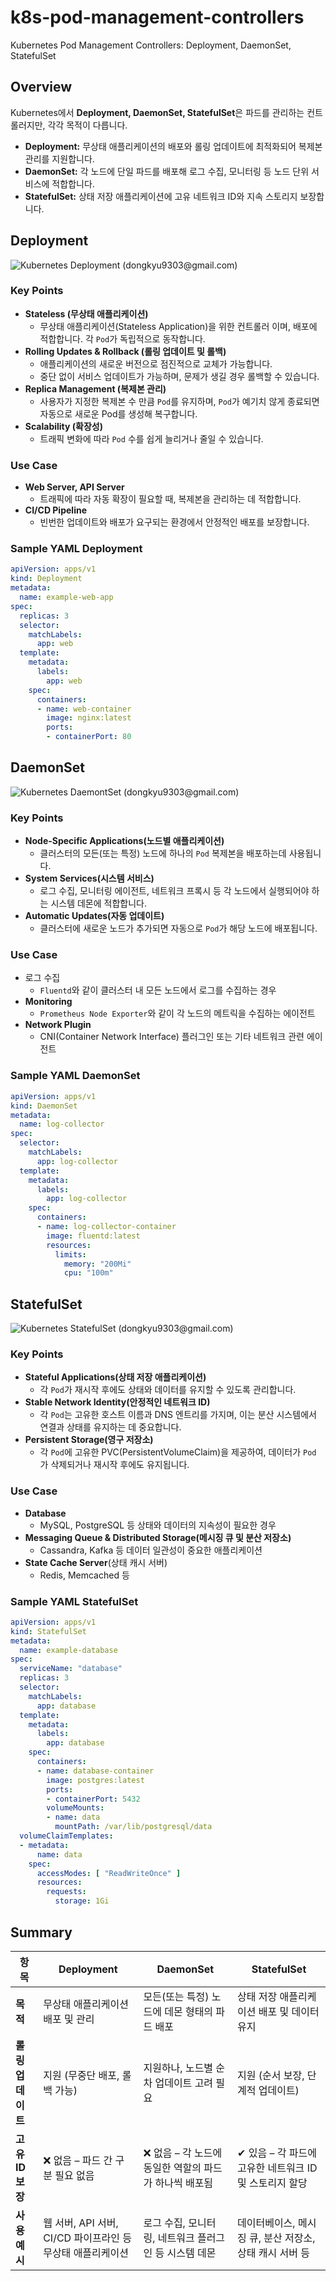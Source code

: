 # k8s-pod-management-controllers
Kubernetes Pod Management Controllers: Deployment, DaemonSet, StatefulSet

## Overview

Kubernetes에서 **Deployment, DaemonSet, StatefulSet**은 파드를 관리하는 컨트롤러지만, 각각 목적이 다릅니다.

- **Deployment:** 무상태 애플리케이션의 배포와 롤링 업데이트에 최적화되어 복제본 관리를 지원합니다.
- **DaemonSet:** 각 노드에 단일 파드를 배포해 로그 수집, 모니터링 등 노드 단위 서비스에 적합합니다.
- **StatefulSet:** 상태 저장 애플리케이션에 고유 네트워크 ID와 지속 스토리지 보장합니다.

## Deployment

![Kubernetes Deployment (dongkyu9303@gmail.com)](docs/assets/K8S_Deployment.png)

### Key Points

- **Stateless (무상태 애플리케이션)**
    - 무상태 애플리케이션(Stateless Application)을 위한 컨트롤러 이며, 배포에 적합합니다. 각 `Pod`가 독립적으로 동작합니다.
- **Rolling Updates & Rollback (롤링 업데이트 및 롤백)**
    - 애플리케이션의 새로운 버전으로 점진적으로 교체가 가능합니다.
    - 중단 없이 서비스 업데이트가 가능하며, 문제가 생길 경우 롤백할 수 있습니다.
- **Replica Management (복제본 관리)**
    - 사용자가 지정한 복제본 수 만큼 `Pod`를 유지하며, `Pod`가 예기치 않게 종료되면 자동으로 새로운 Pod를 생성해 복구합니다.
- **Scalability (확장성)**
    - 트래픽 변화에 따라 `Pod` 수를 쉽게 늘리거나 줄일 수 있습니다.

### Use Case

- **Web Server, API Server**
    - 트래픽에 따라 자동 확장이 필요할 때, 복제본을 관리하는 데 적합합니다.
- **CI/CD Pipeline**
    - 빈번한 업데이트와 배포가 요구되는 환경에서 안정적인 배포를 보장합니다.

### Sample YAML Deployment

```yaml
apiVersion: apps/v1
kind: Deployment
metadata:
  name: example-web-app
spec:
  replicas: 3
  selector:
    matchLabels:
      app: web
  template:
    metadata:
      labels:
        app: web
    spec:
      containers:
      - name: web-container
        image: nginx:latest
        ports:
        - containerPort: 80
```

## DaemonSet

![Kubernetes DaemontSet (dongkyu9303@gmail.com)](docs/assets/K8S_DaemonSet.png)

### Key Points

- **Node-Specific Applications(노드별 애플리케이션)**
    - 클러스터의 모든(또는 특정) 노드에 하나의 `Pod` 복제본을 배포하는데 사용됩니다.
- **System Services(시스템 서비스)**
    - 로그 수집, 모니터링 에이전트, 네트워크 프록시 등 각 노드에서 실행되어야 하는 시스템 데몬에 적합합니다.
- **Automatic Updates(자동 업데이트)**
    - 클러스터에 새로운 노드가 추가되면 자동으로 `Pod`가 해당 노드에 배포됩니다.

### Use Case

- 로그 수집
    - `Fluentd`와 같이 클러스터 내 모든 노드에서 로그를 수집하는 경우
- **Monitoring**
    - `Prometheus Node Exporter`와 같이 각 노드의 메트릭을 수집하는 에이전트
- **Network Plugin**
    - CNI(Container Network Interface) 플러그인 또는 기타 네트워크 관련 에이전트

### Sample YAML DaemonSet

```yaml
apiVersion: apps/v1
kind: DaemonSet
metadata:
  name: log-collector
spec:
  selector:
    matchLabels:
      app: log-collector
  template:
    metadata:
      labels:
        app: log-collector
    spec:
      containers:
      - name: log-collector-container
        image: fluentd:latest
        resources:
          limits:
            memory: "200Mi"
            cpu: "100m"
```

## StatefulSet

![Kubernetes StatefulSet (dongkyu9303@gmail.com)](docs/assets/K8S_StatefulSet.png)

### Key Points

- **Stateful Applications(상태 저장 애플리케이션)**
    - 각 `Pod`가 재시작 후에도 상태와 데이터를 유지할 수 있도록 관리합니다.
- **Stable Network Identity(안정적인 네트워크 ID)**
    - 각 `Pod`는 고유한 호스트 이름과 DNS 엔트리를 가지며, 이는 분산 시스템에서 연결과 상태를 유지하는 데 중요합니다.
- **Persistent Storage(영구 저장소)**
    - 각 `Pod`에 고유한 PVC(PersistentVolumeClaim)을 제공하여, 데이터가 `Pod` 가 삭제되거나 재시작 후에도 유지됩니다.

### Use Case

- **Database**
    - MySQL, PostgreSQL 등 상태와 데이터의 지속성이 필요한 경우
- **Messaging Queue & Distributed Storage(메시징 큐 및 분산 저장소)**
    - Cassandra, Kafka 등 데이터 일관성이 중요한 애플리케이션
- **State Cache Server**(상태 캐시 서버)
    - Redis, Memcached 등

### Sample YAML StatefulSet

```yaml
apiVersion: apps/v1
kind: StatefulSet
metadata:
  name: example-database
spec:
  serviceName: "database"
  replicas: 3
  selector:
    matchLabels:
      app: database
  template:
    metadata:
      labels:
        app: database
    spec:
      containers:
      - name: database-container
        image: postgres:latest
        ports:
        - containerPort: 5432
        volumeMounts:
        - name: data
          mountPath: /var/lib/postgresql/data
  volumeClaimTemplates:
  - metadata:
      name: data
    spec:
      accessModes: [ "ReadWriteOnce" ]
      resources:
        requests:
          storage: 1Gi
```

## Summary

| **항목** | **Deployment** | **DaemonSet** | **StatefulSet** |
| --- | --- | --- | --- |
| **목적** | 무상태 애플리케이션 배포 및 관리 | 모든(또는 특정) 노드에 데몬 형태의 파드 배포 | 상태 저장 애플리케이션 배포 및 데이터 유지 |
| **롤링 업데이트** | 지원 (무중단 배포, 롤백 가능) | 지원하나, 노드별 순차 업데이트 고려 필요 | 지원 (순서 보장, 단계적 업데이트) |
| **고유 ID 보장** | ❌ 없음 – 파드 간 구분 필요 없음 | ❌ 없음 – 각 노드에 동일한 역할의 파드가 하나씩 배포됨 | ✔ 있음 – 각 파드에 고유한 네트워크 ID 및 스토리지 할당 |
| **사용 예시** | 웹 서버, API 서버, CI/CD 파이프라인 등 무상태 애플리케이션 | 로그 수집, 모니터링, 네트워크 플러그인 등 시스템 데몬 | 데이터베이스, 메시징 큐, 분산 저장소, 상태 캐시 서버 등 |